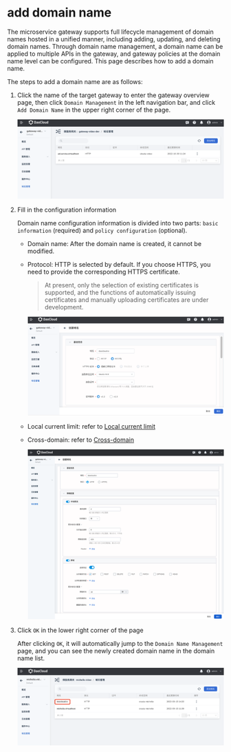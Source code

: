 # add domain name

The microservice gateway supports full lifecycle management of domain names hosted in a unified manner, including adding, updating, and deleting domain names. Through domain name management, a domain name can be applied to multiple APIs in the gateway, and gateway policies at the domain name level can be configured. This page describes how to add a domain name.

The steps to add a domain name are as follows:

1. Click the name of the target gateway to enter the gateway overview page, then click `Domain Management` in the left navigation bar, and click `Add Domain Name` in the upper right corner of the page.

    ![Add domain name](imgs/add-domain-1.png)

2. Fill in the configuration information

    Domain name configuration information is divided into two parts: `basic information` (required) and `policy configuration` (optional).

    - Domain name: After the domain name is created, it cannot be modified.
    - Protocol: HTTP is selected by default. If you choose HTTPS, you need to provide the corresponding HTTPS certificate.

        > At present, only the selection of existing certificates is supported, and the functions of automatically issuing certificates and manually uploading certificates are under development.

        ![https](imgs/add-domain-https.png)

    - Local current limit: refer to [Local current limit](../api/api-policy.md#_6)
    - Cross-domain: refer to [Cross-domain](domain-policy.md#_2)

        ![Fill in configuration](imgs/add-domain-2.png)

    <!--
    - HTTPS only: When enabled, the gateway will reject HTTP requests for this domain name
    - Policy configuration: refer to [Configure domain name policy](domain-policy.md)
    -->

3. Click `OK` in the lower right corner of the page

    After clicking `OK`, it will automatically jump to the `Domain Name Management` page, and you can see the newly created domain name in the domain name list.

    ![Added successfully](imgs/domain-bingo.png)